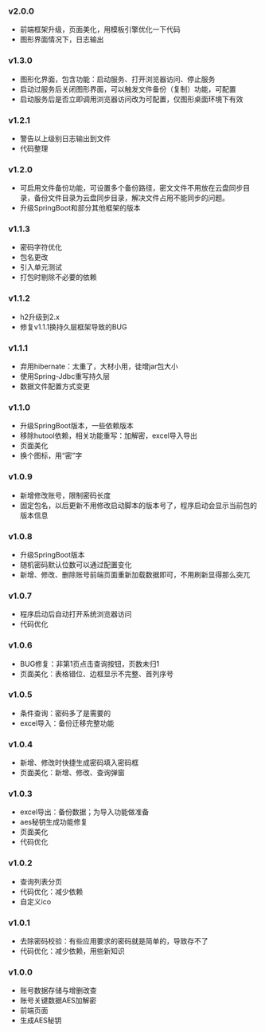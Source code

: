 ### v2.0.0
+ 前端框架升级，页面美化，用模板引擎优化一下代码
+ 图形界面情况下，日志输出

### v1.3.0
+ 图形化界面，包含功能：启动服务、打开浏览器访问、停止服务
+ 启动过服务后关闭图形界面，可以触发文件备份（复制）功能，可配置
+ 启动服务后是否立即调用浏览器访问改为可配置，仅图形桌面环境下有效

### v1.2.1
+ 警告以上级别日志输出到文件
+ 代码整理

### v1.2.0
+ 可启用文件备份功能，可设置多个备份路径，密文文件不用放在云盘同步目录，备份文件目录为云盘同步目录，解决文件占用不能同步的问题。
+ 升级SpringBoot和部分其他框架的版本

### v1.1.3
+ 密码字符优化
+ 包名更改
+ 引入单元测试
+ 打包时剔除不必要的依赖

### v1.1.2
+ h2升级到2.x
+ 修复v1.1.1换持久层框架导致的BUG

### v1.1.1
+ 弃用hibernate：太重了，大材小用，徒增jar包大小
+ 使用Spring-Jdbc重写持久层
+ 数据文件配置方式变更

### v1.1.0
+ 升级SpringBoot版本，一些依赖版本
+ 移除hutool依赖，相关功能重写：加解密，excel导入导出
+ 页面美化
+ 换个图标，用“密”字

### v1.0.9
+ 新增修改账号，限制密码长度
+ 固定包名，以后更新不用修改启动脚本的版本号了，程序启动会显示当前包的版本信息

### v1.0.8
+ 升级SpringBoot版本
+ 随机密码默认位数可以通过配置变化
+ 新增、修改、删除账号前端页面重新加载数据即可，不用刷新显得那么突兀

### v1.0.7
+ 程序启动后自动打开系统浏览器访问
+ 代码优化

### v1.0.6
+ BUG修复：非第1页点击查询按钮，页数未归1
+ 页面美化：表格错位、边框显示不完整、首列序号

### v1.0.5
+ 条件查询：密码多了是需要的
+ excel导入：备份迁移完整功能

### v1.0.4
+ 新增、修改时快捷生成密码填入密码框
+ 页面美化：新增、修改、查询弹窗

### v1.0.3
+ excel导出：备份数据；为导入功能做准备
+ aes秘钥生成功能修复
+ 页面美化  
+ 代码优化

### v1.0.2
+ 查询列表分页
+ 代码优化：减少依赖
+ 自定义ico

### v1.0.1
+ 去除密码校验：有些应用要求的密码就是简单的，导致存不了
+ 代码优化：减少依赖，用些新知识

### v1.0.0
+ 账号数据存储与增删改查
+ 账号关键数据AES加解密
+ 前端页面
+ 生成AES秘钥